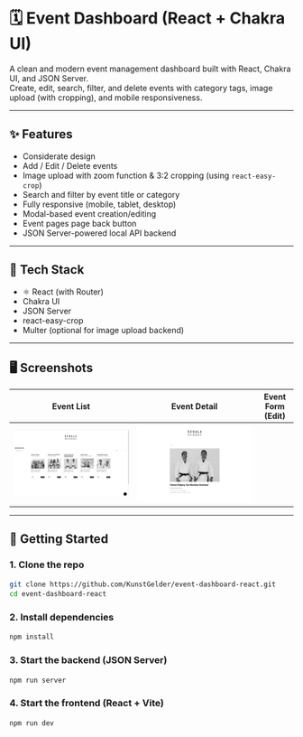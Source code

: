 # 🗓️ Event Dashboard (React + Chakra UI)

A clean and modern event management dashboard built with React, Chakra UI, and JSON Server.  
Create, edit, search, filter, and delete events with category tags, image upload (with cropping), and mobile responsiveness.

---

## ✨ Features

-  Considerate design
-  Add / Edit / Delete events
-  Image upload with zoom function & 3:2 cropping (using `react-easy-crop`)
-  Search and filter by event title or category
-  Fully responsive (mobile, tablet, desktop)
-  Modal-based event creation/editing
-  Event pages page back button 
-  JSON Server-powered local API backend

---

## 🚀 Tech Stack

- ⚛ React (with Router)
-  Chakra UI
-  JSON Server
-  react-easy-crop
-  Multer (optional for image upload backend)

---

## 🖥️ Screenshots

| Event List | Event Detail | Event Form (Edit) |
|------------|--------------|-------------------|
| ![Overview 1](./overview0.png) | ![Overview 2](./overview2.png)

---

## 🔧 Getting Started


### 1. Clone the repo

```bash
git clone https://github.com/KunstGelder/event-dashboard-react.git
cd event-dashboard-react
```
### 2. Install dependencies

```bash
npm install
```
### 3. Start the backend (JSON Server)

```bash
npm run server
```
### 4. Start the frontend (React + Vite)

```bash
npm run dev
```
